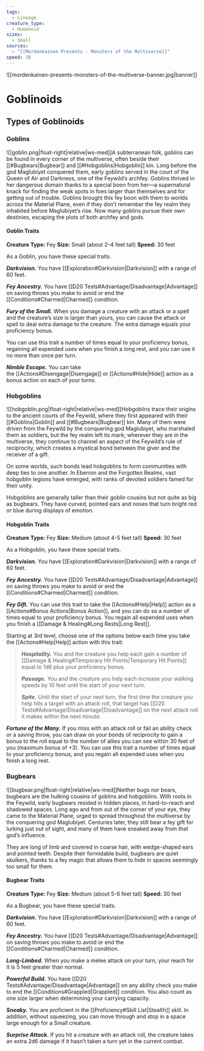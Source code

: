 ```yaml
---
tags:
  - Lineage
creature_type:
  - Humanoid
sizes:
  - Small
sources:
  - "[[Mordenkainen Presents - Monsters of the Multiverse]]"
speed: 30
---
```


![[mordenkainen-presents-monsters-of-the-multiverse-banner.jpg|banner]]

# Goblinoids

## Types of Goblinoids

### Goblins

![[goblin.png|float-right|relative|ws-med]]A subterranean folk, goblins can be found in every corner of the multiverse, often beside their [[#Bugbears|Bugbear]] and [[#Hobgoblins|Hobgoblin]] kin. Long before the god Maglubiyet conquered them, early goblins served in the court of the Queen of Air and Darkness, one of the Feywild’s archfey. Goblins thrived in her dangerous domain thanks to a special boon from her—a supernatural knack for finding the weak spots in foes larger than themselves and for getting out of trouble. Goblins brought this fey boon with them to worlds across the Material Plane, even if they don’t remember the fey realm they inhabited before Maglubiyet’s rise. Now many goblins pursue their own destinies, escaping the plots of both archfey and gods.

#### Goblin Traits

**Creature Type:** Fey
**Size:** Small (about 2–4 feet tall)
**Speed:** 30 feet

As a Goblin, you have these special traits.

**_Darkvision._** You have [[Exploration#Darkvision|Darkvision]] with a range of 60 feet.

**_Fey Ancestry._** You have [[D20 Tests#Advantage/Disadvantage\|Advantage]] on saving throws you make to avoid or end the [[Conditions#Charmed\|Charmed]] condition.

**_Fury of the Small._** When you damage a creature with an attack or a spell and the creature’s size is larger than yours, you can cause the attack or spell to deal extra damage to the creature. The extra damage equals your proficiency bonus.

You can use this trait a number of times equal to your proficiency bonus, regaining all expended uses when you finish a long rest, and you can use it no more than once per turn.

**_Nimble Escape._** You can take the [[Actions#Disengage|Disengage]] or [[Actions#Hide|Hide]] action as a bonus action on each of your turns.

### Hobgoblins

![[hobgoblin.png|float-right|relative|ws-med]]Hobgoblins trace their origins to the ancient courts of the Feywild, where they first appeared with their [[#Goblins|Goblin]] and [[#Bugbears|Bugbear]] kin. Many of them were driven from the Feywild by the conquering god Maglubiyet, who marshaled them as soldiers, but the fey realm left its mark; wherever they are in the multiverse, they continue to channel an aspect of the Feywild’s rule of reciprocity, which creates a mystical bond between the giver and the receiver of a gift.

On some worlds, such bonds lead hobgoblins to form communities with deep ties to one another. In Eberron and the Forgotten Realms, vast hobgoblin legions have emerged, with ranks of devoted soldiers famed for their unity.

Hobgoblins are generally taller than their goblin cousins but not quite as big as bugbears. They have curved, pointed ears and noses that turn bright red or blue during displays of emotion.

#### Hobgoblin Traits

**Creature Type:** Fey
**Size:** Medium (about 4-5 feet tall)
**Speed:** 30 feet

As a Hobgoblin, you have these special traits.

**_Darkvision._** You have [[Exploration#Darkvision|Darkvision]] with a range of 60 feet.

**_Fey Ancestry._** You have [[D20 Tests#Advantage/Disadvantage\|Advantage]] on saving throws you make to avoid or end the [[Conditions#Charmed\|Charmed]] condition.

**_Fey Gift._** You can use this trait to take the [[Actions#Help|Help]] action as a [[Actions#Bonus Actions|Bonus Action]], and you can do so a number of times equal to your proficiency bonus. You regain all expended uses when you finish a [[Damage & Healing#Long Rests|Long Rest]].

Starting at 3rd level, choose one of the options below each time you take the [[Actions#Help|Help]] action with this trait:
>**_Hospitality._** You and the creature you help each gain a number of [[Damage & Healing#Temporary Hit Points|Temporary Hit Points]] equal to 1d6 plus your proficiency bonus.
>
>**_Passage._** You and the creature you help each increase your walking speeds by 10 feet until the start of your next turn.
>
>**_Spite._** Until the start of your next turn, the first time the creature you help hits a target with an attack roll, that target has [[D20 Tests#Advantage/Disadvantage|Disadvantage]] on the next attack roll it makes within the next minute.

**_Fortune of the Many._** If you miss with an attack roll or fail an ability check or a saving throw, you can draw on your bonds of reciprocity to gain a bonus to the roll equal to the number of allies you can see within 30 feet of you (maximum bonus of +3). You can use this trait a number of times equal to your proficiency bonus, and you regain all expended uses when you finish a long rest.

### Bugbears

![[bugbear.png|float-right|relative|ws-med]]Neither bugs nor bears, bugbears are the hulking cousins of goblins and hobgoblins. With roots in the Feywild, early bugbears resided in hidden places, in hard-to-reach and shadowed spaces. Long ago and from out of the corner of your eye, they came to the Material Plane, urged to spread throughout the multiverse by the conquering god Maglubiyet. Centuries later, they still bear a fey gift for lurking just out of sight, and many of them have sneaked away from that god’s influence.

They are long of limb and covered in coarse hair, with wedge-shaped ears and pointed teeth. Despite their formidable build, bugbears are quiet skulkers, thanks to a fey magic that allows them to hide in spaces seemingly too small for them.

#### Bugbear Traits

**Creature Type:** Fey
**Size:** Medium (about 5-6 feet tall)
**Speed:** 30 feet

As a Bugbear, you have these special traits.

**_Darkvision._** You have [[Exploration#Darkvision|Darkvision]] with a range of 60 feet.

**_Fey Ancestry._** You have [[D20 Tests#Advantage/Disadvantage\|Advantage]] on saving throws you make to avoid or end the [[Conditions#Charmed\|Charmed]] condition.

**_Long-Limbed._** When you make a melee attack on your turn, your reach for it is 5 feet greater than normal.

**_Powerful Build._** You have [[D20 Tests#Advantage/Disadvantage\|Advantage]] on any ability check you make to end the [[Conditions#Grappled\|Grappled]] condition. You also count as one size larger when determining your carrying capacity.

**_Sneaky._** You are proficient in the [[Proficiency#Skill List|Stealth]] skill. In addition, without squeezing, you can move through and stop in a space large enough for a Small creature.

**_Surprise Attack._** If you hit a creature with an attack roll, the creature takes an extra 2d6 damage if it hasn’t taken a turn yet in the current combat.
